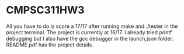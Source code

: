 # CMPSC311HW3
All you have to do is score a 17/17 after running make and ./tester in the project terminal. The project is currently at 16/17. I already tried printf debugging but I also have the gcc debugger in the launch,json folder.
README.pdf has the project details.
